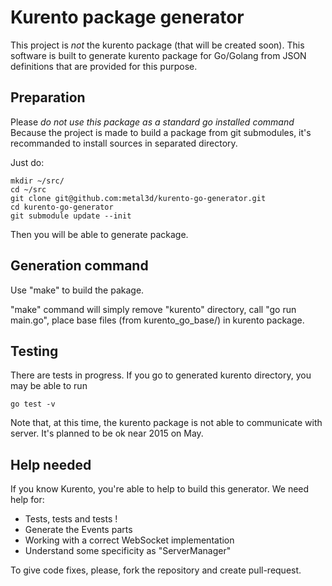 Kurento package generator
=========================

This project is *not* the kurento package (that will be created soon). This software is built to generate kurento package for Go/Golang from JSON definitions that are provided for this purpose.

Preparation
-----------

Please *do not use this package as a standard go installed command* Because the project is made to build a package from git submodules, it's recommanded to install sources in separated directory.

Just do:

    mkdir ~/src/
    cd ~/src
    git clone git@github.com:metal3d/kurento-go-generator.git
    cd kurento-go-generator
    git submodule update --init

Then you will be able to generate package.

Generation command
------------------

Use "make" to build the pakage. 

"make" command  will simply remove "kurento" directory, call "go run main.go", place base files (from kurento_go_base/) in kurento package.


Testing
-------

There are tests in progress. If you go to generated kurento directory, you may be able to run

    go test -v

Note that, at this time, the kurento package is not able to communicate with server. It's planned to be ok near 2015 on May.

Help needed
-----------

If you know Kurento, you're able to help to build this generator. We need help for:

- Tests, tests and tests !
- Generate the Events parts
- Working with a correct WebSocket implementation
- Understand some specificity as "ServerManager"

To give code fixes, please, fork the repository and create pull-request.

